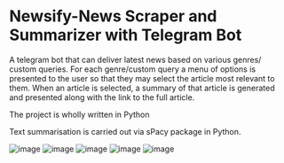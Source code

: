 # Newsify-News Scraper and Summarizer with Telegram Bot
A telegram bot that can deliver latest news based on various genres/ custom queries. For each genre/custom query a menu of options is presented to the user so that they may select the article most relevant to them. When an article is selected, a summary of that article is generated and presented along with the link to the full article.

The project is wholly written in Python

Text summarisation is carried out via sPacy package in Python.

![image](https://github.com/SidM77/Newsify/assets/102024701/3f672228-02cd-4094-8e53-84a4eb04cfd7)
![image](https://github.com/SidM77/Newsify/assets/102024701/e0356ba9-ecf6-41dc-a4bf-6dac45bc76da)
![image](https://github.com/SidM77/Newsify/assets/102024701/f7651cbf-92c3-4b19-98fc-646055dd4437)
![image](https://github.com/SidM77/Newsify/assets/102024701/77663faf-0eda-4367-acbc-99622a9dfaca)
![image](https://github.com/SidM77/Newsify/assets/102024701/22eada1d-efdf-47b5-af72-ca627147b8a0)
